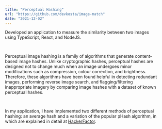 ```yaml
---
title: "Perceptual Hashing"
url: "https://github.com/devkosta/image-match"
date: "2021-12-02" 
---
```

Developed an application to measure the similarity between two images using TypeScript, React, and NodeJS.

<br/>

Perceptual image hashing is a family of algorithms that generate content-based image hashes. Unlike cryptographic hashes, perceptual hashes are designed not to change much when an image undergoes minor modifications such as compression, colour correction, and brightness. Therefore, these algorithms have been found helpful in detecting redundant images, performing reverse image search, and flagging/filtering inappropriate imagery by comparing image hashes with a dataset of known perceptual hashes. 

<br/>

In my application, I have implemented two different methods of perceptual hashing: an average hash and a variation of the popular pHash algorithm, in which are explained in detail at [HackerFactor](https://www.hackerfactor.com/blog/index.php?%2Farchives%2F432-Looks-Like-It.html).
